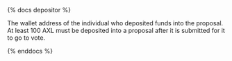 {% docs depositor %}

The wallet address of the individual who deposited funds into the proposal. At least 100 AXL must be deposited into a proposal after it is submitted for it to go to vote. 

{% enddocs %}